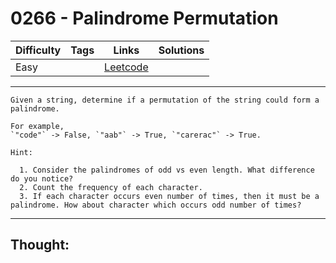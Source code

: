 # 0266 - Palindrome Permutation

Difficulty  | Tags | Links | Solutions
----------- | ---- | ----- | -----
Easy |  | [Leetcode](https://leetcode.com/problems/palindrome-permutation/description/) |


-----------

```
Given a string, determine if a permutation of the string could form a
palindrome.

For example,
`"code"` -> False, `"aab"` -> True, `"carerac"` -> True.

Hint:

  1. Consider the palindromes of odd vs even length. What difference do you notice?
  2. Count the frequency of each character.
  3. If each character occurs even number of times, then it must be a palindrome. How about character which occurs odd number of times?
```

-----------

## Thought:
